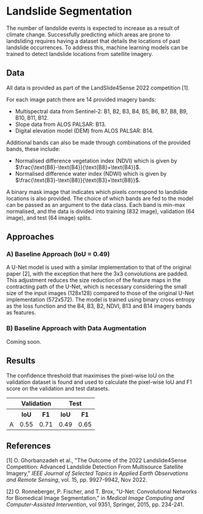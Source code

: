 # Landslide Segmentation

The number of landslide events is expected to increase as a result of climate change. Successfully predicting which areas are prone to landsliding requires having a dataset that details the locations of past landslide occurrences. To address this, machine learning models can be trained to detect landslide locations from satellite imagery.

## Data
All data is provided as part of the LandSlide4Sense 2022 competition [1]. 

For each image patch there are 14 provided imagery bands:
- Multispectral data from Sentinel-2: B1, B2, B3, B4, B5, B6, B7, B8, B9, B10, B11, B12.
- Slope data from ALOS PALSAR: B13.
- Digital elevation model (DEM) from ALOS PALSAR: B14.

Additional bands can also be made through combinations of the provided bands, these include:
- Normalised difference vegetation index (NDVI) which is given by $`\frac{\text{B8}-\text{B4}}{\text{B8}+\text{B4}}`$.
- Normalised difference water index (NDWI) which is given by $`\frac{\text{B3}-\text{B8}}{\text{B3}+\text{B8}}`$.
  
A binary mask image that indicates which pixels correspond to landslide locations is also provided. The choice of which bands are fed to the model can be passed as an argument to the data class. Each band is min-max normalised, and the data is divided into training (832 image), validation (64 image), and test (64 image) splits.

## Approaches

### A) Baseline Approach (IoU = 0.49)
A U-Net model is used with a similar implementation to that of the original paper [2], with the exception that here the 3x3 convolutions are padded. This adjustment reduces the size reduction of the feature maps in the contracting path of the U-Net, which is necessary considering the small size of the input images (128x128) compared to those of the original U-Net implementation (572x572). The model is trained using binary cross entropy as the loss function and the B4, B3, B2, NDVI, B13 and B14 imagery bands as features.

### B) Baseline Approach with Data Augmentation
Coming soon.

## Results

The confidence threshold that maximises the pixel-wise IoU on the validation dataset is found and used to calculate the pixel-wise IoU and F1 score on the validation and test datasets.

<table>
  <tr>
    <th></th>
    <th colspan="2">Validation</th>
    <th colspan="2">Test</th>
  </tr>
  <tr>
    <th></th>
    <th>IoU</th>
    <th>F1</th>
    <th>IoU</th>
    <th>F1</th>
  </tr>
  <tr>
    <td>A</td>
    <td>0.55</td>
    <td>0.71</td>
    <td>0.49</td>
    <td>0.65</td>
  </tr>
</table>


## References

[1] O. Ghorbanzadeh et al., "The Outcome of the 2022 Landslide4Sense Competition: Advanced Landslide Detection From Multisource Satellite Imagery," *IEEE Journal of Selected Topics in Applied Earth Observations and Remote Sensing*, vol. 15, pp. 9927-9942, Nov 2022.

[2] O. Ronneberger, P. Fischer, and T. Brox, "U-Net: Convolutional Networks for Biomedical Image Segmentation," in *Medical Image Computing and Computer-Assisted Intervention*, vol 9351, Springer, 2015, pp. 234-241.
